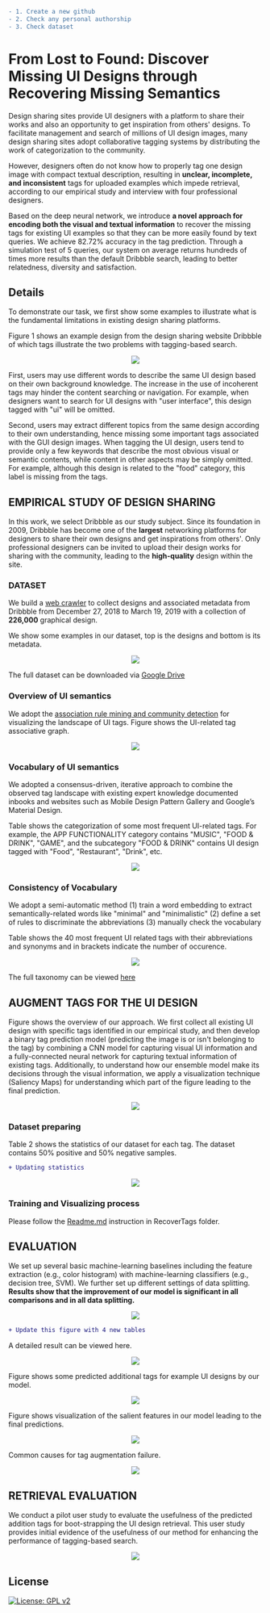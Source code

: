 ```diff
- 1. Create a new github
- 2. Check any personal authorship
- 3. Check dataset 
```
# From Lost to Found: Discover Missing UI Designs through Recovering Missing Semantics

Design sharing sites provide UI designers with a platform to share their works and also an opportunity to get inspiration from others' designs. To facilitate management and search of millions of UI design images, many design sharing sites adopt collaborative tagging systems by distributing the work of categorization to the community.

However, designers often do not know how to properly tag one design image with compact textual description, resulting in **unclear, incomplete, and inconsistent** tags for uploaded examples which impede retrieval, according to our empirical study and interview with four professional designers. 

Based on the deep neural network, we introduce **a novel approach for encoding both the visual and textual information** to recover the missing tags for existing UI examples so that they can be more easily found by text queries. We achieve 82.72\% accuracy in the tag prediction. Through a simulation test of 5 queries, our system on average returns hundreds of times more results than the default Dribbble search, leading to better relatedness, diversity and satisfaction.	

## Details
To demonstrate our task, we first show some examples to illustrate what is the fundamental limitations in existing design sharing platforms.

Figure 1 shows an example design from the design sharing website Dribbble of which tags illustrate the two problems with tagging-based search. 

<div style="color:#0000FF" align="center">
<img src="figures/figure1.png"/> 
</div>

First, users may use different words to describe the same UI design based on their own background knowledge. The increase in the use of incoherent tags may hinder the content searching or navigation.
For example, when designers want to search for UI designs with "user interface", this design tagged with "ui" will be omitted.


Second, users may extract different topics from the same design according to their own understanding, hence missing some important tags associated with the GUI design images. 
When tagging the UI design, users tend to provide only a few keywords that describe the most obvious visual or semantic contents, while content in other aspects may be simply omitted.
For example, although this design is related to the "food" category, this label is missing from the tags.

<!-- ![UI-related tags association graph](/figures/communitydetection.png) -->

## EMPIRICAL STUDY OF DESIGN SHARING
In this work, we select Dribbble as our study subject. Since its foundation in 2009, Dribbble has become one of the **largest** networking platforms for designers to share their own designs and get inspirations from others'.
Only professional designers can be invited to upload their design works for sharing with the community, leading to the **high-quality** design within the site.

### DATASET
We build a [web crawler](Crawl/README.md) to collect designs and associated metadata from Dribbble from December 27, 2018 to March 19, 2019 with a collection of **226,000** graphical design.

We show some examples in our dataset, top is the designs and bottom is its metadata.
<div style="color:#0000FF" align="center">
<img src="figures/figure2.png"/> 
</div>
<!-- 
Within the Dribbble site, the design creators can add at most 20 tags for their design work.  -->
<!-- ```diff
+ add statistic for dataset and show UI importance. Among the top 30 most common tags, approximately 25% are UI related (e.g., “ui”, “ux”, “app”, “web”, “interface”, etc.), which indicates that user interface design is one of the most popular design areas on Dribbble.
``` -->

The full dataset can be downloaded via [Google Drive](https://drive.google.com/open?id=1UpoAxyY66zlRlJ7z4ZfZUWu_FDpPRhRb)


### Overview of UI semantics

We adopt the [association rule mining and community detection](Semantics/README.md) for visualizing the landscape of UI tags. Figure shows the UI-related tag associative graph.
<div style="color:#0000FF" align="center">
<img src="figures/figure3.png"/> 
</div>

### Vocabulary of UI semantics
We adopted a consensus-driven, iterative approach to combine the observed tag landscape with existing expert knowledge documented inbooks and websites such as Mobile Design Pattern Gallery and Google’s Material Design.

Table shows the categorization of some most frequent UI-related tags. For example, the APP FUNCTIONALITY category contains "MUSIC", "FOOD & DRINK", "GAME", and the subcategory "FOOD & DRINK" contains UI design tagged with "Food", "Restaurant", "Drink", etc.
<div style="color:#0000FF" align="center">
<img src="figures/figure4.png"/> 
</div>

### Consistency of Vocabulary
We adopt a semi-automatic method (1) train a word embedding to extract semantically-related words like "minimal" and "minimalistic" (2) define a set of rules to discriminate the abbreviations (3) manually check the vocabulary

Table shows the 40 most frequent UI related tags with their abbreviations and synonyms and in brackets indicate the number of occurence.
<div style="color:#0000FF" align="center">
<img src="figures/figure5.png"/> 
</div>

The full taxonomy can be viewed [here](RecoverTags/Data/categorization.py)

## AUGMENT TAGS FOR THE UI DESIGN

Figure shows the overview of our approach.
We first collect all existing UI design with specific tags identified in our empirical study, and then develop a binary tag prediction model (predicting the image is or isn't belonging to the tag) by combining a CNN model for capturing visual UI information and a fully-connected neural network for capturing textual information of existing tags.
Additionally, to understand how our ensemble model make its decisions through the visual information, we apply a visualization technique (Saliency Maps) for understanding which part of the figure leading to the final prediction.
<div style="color:#0000FF" align="center">
<img src="figures/figure6.png"/> 
</div>

### Dataset preparing
Table 2 shows the statistics of our dataset for each tag. The dataset contains 50% positive and 50% negative samples.
```diff
+ Updating statistics
```
<div style="color:#0000FF" align="center">
<img src="figures/figure7.png"/> 
</div>

<!-- These natural-language tags convey the semantics of the UI design such as internal structural information (e.g., "dashboard", "list", "chart") and belonging-software information (e.g., "ecommerce", "food", "travel").
Table 2 shows the statistics of our dataset. In total, we collect 7,594 applications, 13,145 screenshots and 19,233 components. Besides, we split our dataset into train/val/test set, with the approximate ratio of 0.8/0.1/0.1. -->

### Training and Visualizing process
Please follow the [Readme.md](RecoverTags/README.md) instruction in RecoverTags folder.

## EVALUATION
We set up several basic machine-learning baselines including the feature extraction (e.g., color histogram) with machine-learning classifiers (e.g., decision tree, SVM). We further set up different settings of data splitting. **Results show that the improvement of our model is significant in all comparisons and in all data splitting.**

<div style="color:#0000FF" align="center">
<img src="figures/result.png"/> 
</div>

```diff
+ Update this figure with 4 new tables
```
A detailed result can be viewed here.
<div style="color:#0000FF" align="center">
<img src="figures/figure8.png"/> 
</div>

Figure shows some predicted additional tags for example UI designs by our model.
<div style="color:#0000FF" align="center">
<img src="figures/figure9.png"/> 
</div>

Figure shows visualization of the salient features in our model leading to the final predictions.
<div style="color:#0000FF" align="center">
<img src="figures/figure10.png"/> 
</div>

Common causes for tag augmentation failure. 
<div style="color:#0000FF" align="center">
<img src="figures/failure.png"/> 
</div>

## RETRIEVAL EVALUATION
We conduct a pilot user study to evaluate the usefulness of the predicted addition tags for boot-strapping the UI design retrieval. This user study provides initial evidence of the usefulness of our method for enhancing the performance of tagging-based search.
<div style="color:#0000FF" align="center">
<img src="figures/userstudy.png"/> 
</div>

<!-- Generalization&Usefulness contains all data we used in this part and the results from model(M), developers(A1,A2,A3) and Evaluator. -->

## License
[![License: GPL v2](https://img.shields.io/badge/License-GPL%20v2-blue.svg)](https://www.gnu.org/licenses/old-licenses/gpl-2.0.en.html)